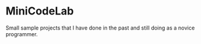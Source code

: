 # MiniCodeLab
Small sample projects that I have done in the past and still doing as a novice programmer.
